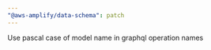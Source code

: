 ```yaml
---
"@aws-amplify/data-schema": patch
---
```


Use pascal case of model name in graphql operation names
